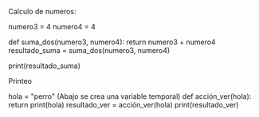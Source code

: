 
Calculo de numeros:

numero3 = 4
numero4 = 4

def suma_dos(numero3, numero4):
	return numero3 + numero4
resultado_suma = suma_dos(numero3, numero4)

print(resultado_suma)


Printeo

hola = "perro"
(Abajo se crea una variable temporal)
def acción_ver(hola):
	return print(hola)
resultado_ver = acción_ver(hola)
print(resultado_ver)